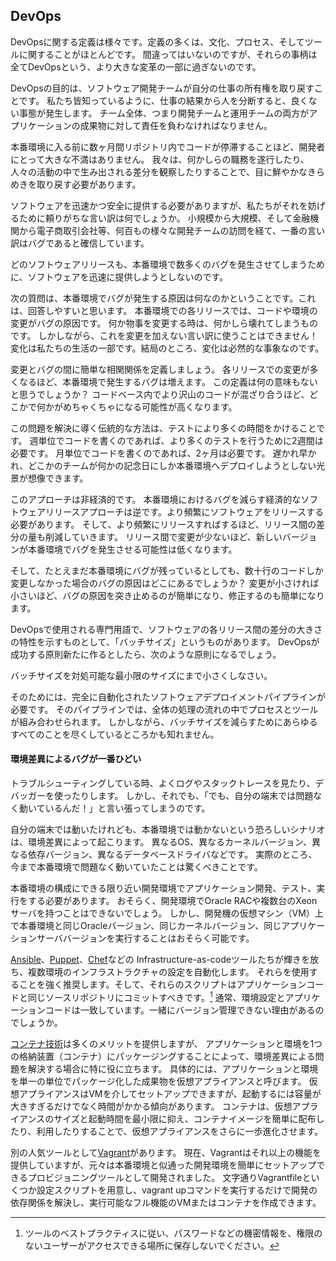 ## DevOps

DevOpsに関する定義は様々です。定義の多くは、文化、プロセス、そしてツールに関することがほとんどです。
間違ってはいないのですが、それらの事柄は全てDevOpsという、より大きな変革の一部に過ぎないのです。

DevOpsの目的は、ソフトウェア開発チームが自分の仕事の所有権を取り戻すことです。
私たち皆知っているように、仕事の結果から人を分断すると、良くない事態が発生します。
チーム全体、つまり開発チームと運用チームの両方がアプリケーションの成果物に対して責任を負わなければなりません。

本番環境に入る前に数ヶ月間リポジトリ内でコードが停滞することほど、開発者にとって大きな不満はありません。
我々は、何かしらの職務を遂行したり、人々の活動の中で生み出される差分を観察したりすることで、目に鮮やかなきらめきを取り戻す必要があります。

ソフトウェアを迅速かつ安全に提供する必要がありますが、私たちがそれを妨げるために頼りがちな言い訳は何でしょうか。
小規模から大規模、そして金融機関から電子商取引会社等、何百もの様々な開発チームの訪問を経て、一番の言い訳はバグであると確信しています。

どのソフトウェアリリースも、本番環境で数多くのバグを発生させてしまうために、ソフトウェアを迅速に提供しようとしないのです。

次の質問は、本番環境でバグが発生する原因は何なのかということです。これは、回答しやすいと思います。
本番環境での各リリースでは、コードや環境の変更がバグの原因です。
何か物事を変更する時は、何かしら壊れてしまうものです。
しかしながら、これを変更を加えない言い訳に使うことはできません！
変化は私たちの生活の一部です。結局のところ、変化は必然的な事象なのです。

変更とバグの間に簡単な相関関係を定義しましょう。
各リリースでの変更が多くなるほど、本番環境で発生するバグは増えます。
この定義は何の意味もないと思うでしょうか？
コードベース内でより沢山のコードが混ざり合うほど、どこかで何かがめちゃくちゃになる可能性が高くなります。

この問題を解決に導く伝統的な方法は、テストにより多くの時間をかけることです。
週単位でコードを書くのであれば、より多くのテストを行うために2週間は必要です。
月単位でコードを書くのであれば、2ヶ月は必要です。
遅かれ早かれ、どこかのチームが何かの記念日にしか本番環境へデプロイしようとしない光景が想像できます。

このアプローチは非経済的です。
本番環境におけるバグを減らす経済的なソフトウェアリリースアプローチは逆です。より頻繁にソフトウェアをリリースする必要があります。
そして、より頻繁にリリースすればするほど、リリース間の差分の量も削減していきます。
リリース間で変更が少ないほど、新しいバージョンが本番環境でバグを発生させる可能性は低くなります。

そして、たとえまだ本番環境にバグが残っているとしても、数十行のコードしか変更しなかった場合のバグの原因はどこにあるでしょうか？
変更が小さければ小さいほど、バグの原因を突き止めるのが簡単になり、修正するのも簡単になります。

DevOpsで使用される専門用語で、ソフトウェアの各リリース間の差分の大きさの特性を示すものとして、「バッチサイズ」というものがあります。
DevOpsが成功する原則新たに作るとしたら、次のような原則になるでしょう。

バッチサイズを対処可能な最小限のサイズにまで小さくしなさい。

そのためには、完全に自動化されたソフトウェアデプロイメントパイプラインが必要です。
そのパイプラインでは、全体の処理の流れの中でプロセスとツールが組み合わせられます。
しかしながら、バッチサイズを減らすためにあらゆるすべてのことを尽くしているところかも知れません。

#### 環境差異によるバグが一番ひどい

トラブルシューティングしている時、よくログやスタックトレースを見たり、デバッガーを使ったりします。
しかし、それでも、「でも、自分の端末では問題なく動いているんだ！」と言い張ってしまうのです。

自分の端末では動いたけれども、本番環境では動かないという恐ろしいシナリオは、環境差異によって起こります。
異なるOS、異なるカーネルバージョン、異なる依存バージョン、異なるデータベースドライバなどです。
実際のところ、今まで本番環境で問題なく動いていたことは驚くべきことです。

本番環境の構成にできる限り近い開発環境でアプリケーション開発、テスト、実行をする必要があります。
おそらく、開発環境でOracle RACや複数台のXeonサーバを持つことはできないでしょう。
しかし、開発機の仮想マシン（VM）上で本番環境と同じOracleバージョン、同じカーネルバージョン、同じアプリケーションサーババージョンを実行することはおそらく可能です。

[Ansible](https://www.ansible.com/)、[Puppet](https://puppet.com/ja)、[Chef](https://www.chef.io/)などの
Infrastructure-as-codeツールたちが輝きを放ち、複数環境のインフラストラクチャの設定を自動化します。
それらを使用することを強く推奨します。そして、それらのスクリプトはアプリケーションコードと同じソースリポジトリにコミットすべきです。[^2]
通常、環境設定とアプリケーションコードは一致しています。一緒にバージョン管理できない理由があるのでしょうか。

[コンテナ技術](https://www.redhat.com/ja/containers)は多くのメリットを提供しますが、
アプリケーションと環境を1つの格納装置（コンテナ）にパッケージングすることによって、環境差異による問題を解決する場合に特に役に立ちます。
具体的には、アプリケーションと環境を単一の単位でパッケージ化した成果物を仮想アプライアンスと呼びます。
仮想アプライアンスはVMを介してセットアップできますが、起動するには容量が大きすぎるだけでなく時間がかかる傾向があります。
コンテナは、仮想アプライアンスのサイズと起動時間を最小限に抑え、コンテナイメージを簡単に配布したり、利用したりすることで、仮想アプライアンスをさらに一歩進化させます。

別の人気ツールとして[Vagrant](https://www.vagrantup.com/)があります。
現在、Vagrantはそれ以上の機能を提供していますが、元々は本番環境と似通った開発環境を簡単にセットアップできるプロビジョニングツールとして開発されました。
文字通りVagrantfileといくつか設定スクリプトを用意し、vagrant upコマンドを実行するだけで開発の依存関係を解決し、実行可能なフル機能のVMまたはコンテナを作成できます。


[^2]:ツールのベストプラクティスに従い、パスワードなどの機密情報を、権限のないユーザーがアクセスできる場所に保存しないでください。
